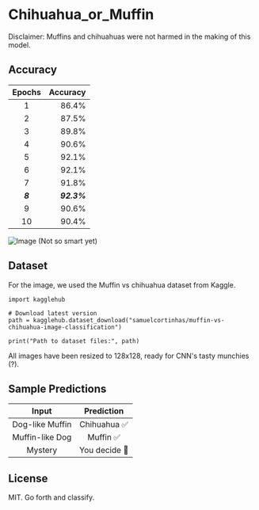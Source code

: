 # Chihuahua_or_Muffin
Disclaimer: Muffins and chihuahuas were not harmed in the making of this model.

## Accuracy
| Epochs | Accuracy |
|:------:|---------:|
| 1      | 86.4%    |
| 2      | 87.5%    |
| 3      | 89.8%    |
| 4      | 90.6%    |
| 5      | 92.1%    |
| 6      | 92.1%    |
| 7      | 91.8%    |
| _**8**_      | _**92.3%**_    |
| 9      | 90.6%    |
| 10     | 90.4%    |

![Image](https://github.com/user-attachments/assets/c45d2ac3-8eee-467d-beea-6b8475c299f5)
(Not so smart yet)

## Dataset
For the image, we used the Muffin vs chihuahua dataset from Kaggle.
```
import kagglehub

# Download latest version
path = kagglehub.dataset_download("samuelcortinhas/muffin-vs-chihuahua-image-classification")

print("Path to dataset files:", path)
```
All images have been resized to 128x128, ready for CNN's tasty munchies (?).

## Sample Predictions
|       Input     |   Prediction  |
|:---------------:|:-------------:|
| Dog-like Muffin | Chihuahua ✅  |
| Muffin-like Dog | Muffin ✅     |
| Mystery         | You decide 🤯 |

## License
MIT. Go forth and classify.
